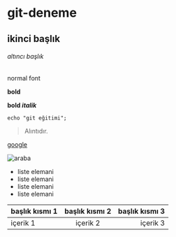# git-deneme

## ikinci başlık

###### altıncı başlık

normal font

**bold**

**bold _italik_**

` echo "git eğitimi"; `

> Alıntıdır.

[google](https://www.google.com/)

![araba](https://encrypted-tbn0.gstatic.com/images?q=tbn:ANd9GcSyafU3NXCGudOzbOwUZXBFlXGQ2ulDwHj8Vk_AMG3U_ckmRoGXuWwXBwgi8Irqx0agtFY&usqp=CAU)

- liste elemani
- liste elemani
- liste elemani
- liste elemani

| başlık kısmı 1 | başlık kısmı 2 | başlık kısmı 3 |
| :----- | :-------: | ---: |
| içerik 1 | içerik 2 | içerik 3 |

